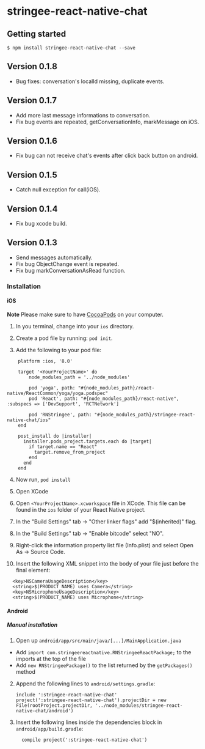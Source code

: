 
# stringee-react-native-chat

## Getting started

`$ npm install stringee-react-native-chat --save`

## Version 0.1.8
- Bug fixes: conversation's localId missing, duplicate events.

## Version 0.1.7
- Add more last message informations to conversation.
- Fix bug events are repeated, getConversationInfo, markMessage on iOS.

## Version 0.1.6
- Fix bug can not receive chat's events after click back button on android.

## Version 0.1.5
- Catch null exception for call(iOS).

## Version 0.1.4
- Fix bug xcode build.

## Version 0.1.3
- Send messages automatically.
- Fix bug ObjectChange event is repeated.
- Fix bug markConversationAsRead function.

### Installation

#### iOS

**Note** Please make sure to have [CocoaPods](https://cocoapods.org/) on your computer.
1. In you terminal, change into your `ios` directory.

2. Create a pod file by running: `pod init`.

3. Add the following to your pod file:

```
    platform :ios, '8.0'

    target '<YourProjectName>' do
  		node_modules_path = '../node_modules'

  		pod 'yoga', path: "#{node_modules_path}/react-native/ReactCommon/yoga/yoga.podspec"
  		pod 'React', path: "#{node_modules_path}/react-native", :subspecs => ['DevSupport', 'RCTNetwork']

  		pod 'RNStringee', path: "#{node_modules_path}/stringee-react-native-chat/ios"
    end

    post_install do |installer|
      installer.pods_project.targets.each do |target|
        if target.name == "React"
          target.remove_from_project
        end
      end
    end

```

4. Now run, `pod install`

5. Open XCode

6. Open `<YourProjectName>.xcworkspace` file in XCode. This file can be found in the `ios` folder of your React Native project. 

7. In the "Build Settings" tab -> "Other linker flags" add "$(inherited)" flag.

8. In the "Build Settings" tab -> "Enable bitcode" select "NO".

9. Right-click the information property list file (Info.plist) and select Open As -> Source Code.

10. Insert the following XML snippet into the body of your file just before the final element:

```
  <key>NSCameraUsageDescription</key>
  <string>$(PRODUCT_NAME) uses Camera</string>
  <key>NSMicrophoneUsageDescription</key>
  <string>$(PRODUCT_NAME) uses Microphone</string>
```

#### Android

##### Manual installation

1. Open up `android/app/src/main/java/[...]/MainApplication.java`
  - Add `import com.stringeereactnative.RNStringeeReactPackage;` to the imports at the top of the file
  - Add `new RNStringeePackage()` to the list returned by the `getPackages()` method
2. Append the following lines to `android/settings.gradle`:
  	```
  	include ':stringee-react-native-chat'
	project(':stringee-react-native-chat').projectDir = new File(rootProject.projectDir, '../node_modules/stringee-react-native-chat/android')
  	```
3. Insert the following lines inside the dependencies block in `android/app/build.gradle`:
  	```
      compile project(':stringee-react-native-chat')
  	```

  